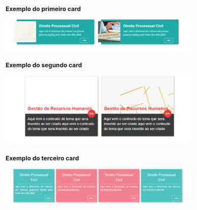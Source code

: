 
<h3>Exemplo do primeiro card</h3>

![](examples/card2.PNG)

<h3>Exemplo do segundo card</h3>

![](examples/card1.PNG)

<h3>Exemplo do terceiro card</h3>

![](examples/card3.PNG)

